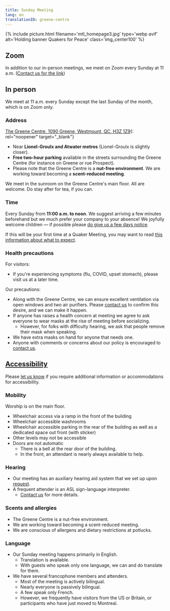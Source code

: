 ```yaml
---
title: Sunday Meeting
lang: en
translationID: greene-centre
---
```

{% include picture.html filename='mtl_homepage3.jpg' type='webp avif' alt='Holding banner Quakers for Peace' class='img_center100' %}

## Zoom
In addition to our in-person meetings, we meet on Zoom every Sunday at 11 a.m. ([Contact us for the link](/contact))

## In person

We meet at 11 a.m. every Sunday except the last Sunday of the month, which is on Zoom only.

### Address

[The Greene Centre, 1090 Greene, Westmount, QC, H3Z 1Z9](https://www.google.com/maps/search/1090%20Greene,%20Westmount,%20QC,%20H3Z%201Z9){: rel="noopener" target="_blank"}

* Near **Lionel-Groulx and Atwater metros** (Lionel-Groulx is slightly closer).
* **Free two-hour parking** available in the streets surrounding the Greene Centre (for instance on Greene or rue Prospect).
* Please note that the Greene Centre is a **nut-free environment**. We are working toward becoming a **scent-reduced meeting**.

We meet in the sunroom on the Greene Centre's main floor. All are welcome. Do stay after for tea, if you can.

### Time

Every Sunday from **11:00 a.m. to noon**. We suggest arriving a few minutes beforehand but we much prefer your company to your absence! We joyfully welcome children — if possible please [do give us a few days notice](/contact).

If this will be your first time at a Quaker Meeting, you may want to read [this information about what to expect](/about).

### Health precautions <span class="stanchor"><a name="precautions"></a></span>

For visitors:
* If you're experiencing symptoms (flu, COVID, upset stomach), please visit us at a later time.

Our precautions: 
* Along with the Greene Centre, we can ensure excellent ventilation via open windows and two air purifiers. Please [contact us](/contact) to confirm this desire, and we can make it happen.
* If anyone has raises a health concern at meeting we agree to ask everyone to wear masks at the rise of meeting before socializing. 
  * However, for folks with difficulty hearing, we ask that people remove their mask when speaking.
* We have extra masks on hand for anyone that needs one.
* Anyone with comments or concerns about our policy is encouraged to [contact us](/contact).

## [Accessibility](/accessibility) <span class="stanchor"><a name="accessibility"></a></span>

Please [let us know](/contact) if you require additional information or accommodations for accessibility.

### Mobility
Worship is on the main floor.
* Wheelchair access via a ramp in the front of the building
* Wheelchair accessible washrooms
* Wheelchair accessible parking in the rear of the building as well as a dedicated space out front (with sticker)
* Other levels may not be accessible
* Doors are not automatic
  * There is a bell at the rear door of the building.
  * In the front, an attendant is nearly always available to help.

### Hearing
* Our meeting has an auxiliary hearing aid system that we set up upon [request](/contact).
* A frequent attender is an ASL sign-language interpreter.
  * [Contact us](/contact) for more details.

### Scents and allergies
* The Greene Centre is a nut-free environment.
* We are working toward becoming a scent-reduced meeting.
* We are conscious of allergens and dietary restrictions at potlucks.

### Language
* Our Sunday meeting happens primarily in English.
  * Translation is available.
  * With guests who speak only one language, we can and do translate for them.
* We have several francophone members and attenders.
  * Most of the meeting is actively bilingual.
  * Nearly everyone is passively bilingual.
  * A few speak only French.
  * However, we frequently have visitors from the US or Britain, or participants who have just moved to Montreal.
